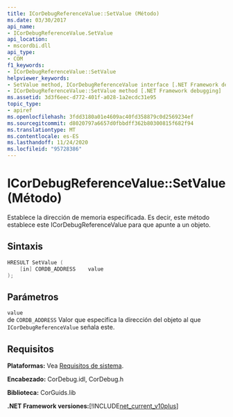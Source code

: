 ```yaml
---
title: ICorDebugReferenceValue::SetValue (Método)
ms.date: 03/30/2017
api_name:
- ICorDebugReferenceValue.SetValue
api_location:
- mscordbi.dll
api_type:
- COM
f1_keywords:
- ICorDebugReferenceValue::SetValue
helpviewer_keywords:
- SetValue method, ICorDebugReferenceValue interface [.NET Framework debugging]
- ICorDebugReferenceValue::SetValue method [.NET Framework debugging]
ms.assetid: 3d3f6eec-d772-401f-a028-1a2ecdc31e95
topic_type:
- apiref
ms.openlocfilehash: 3fdd3180a01e4609ac40fd358879c0d2569234ef
ms.sourcegitcommit: d8020797a6657d0fbbdff362b80300815f682f94
ms.translationtype: MT
ms.contentlocale: es-ES
ms.lasthandoff: 11/24/2020
ms.locfileid: "95728386"
---
```

# <a name="icordebugreferencevaluesetvalue-method"></a>ICorDebugReferenceValue::SetValue (Método)

Establece la dirección de memoria especificada. Es decir, este método establece este ICorDebugReferenceValue para que apunte a un objeto.  
  
## <a name="syntax"></a>Sintaxis  
  
```cpp  
HRESULT SetValue (  
    [in] CORDB_ADDRESS    value  
);  
```  
  
## <a name="parameters"></a>Parámetros  

 `value`  
 de `CORDB_ADDRESS` Valor que especifica la dirección del objeto al que `ICorDebugReferenceValue` señala este.  
  
## <a name="requirements"></a>Requisitos  

 **Plataformas:** Vea [Requisitos de sistema](../../get-started/system-requirements.md).  
  
 **Encabezado:** CorDebug.idl, CorDebug.h  
  
 **Biblioteca:** CorGuids.lib  
  
 **.NET Framework versiones:**[!INCLUDE[net_current_v10plus](../../../../includes/net-current-v10plus-md.md)]
